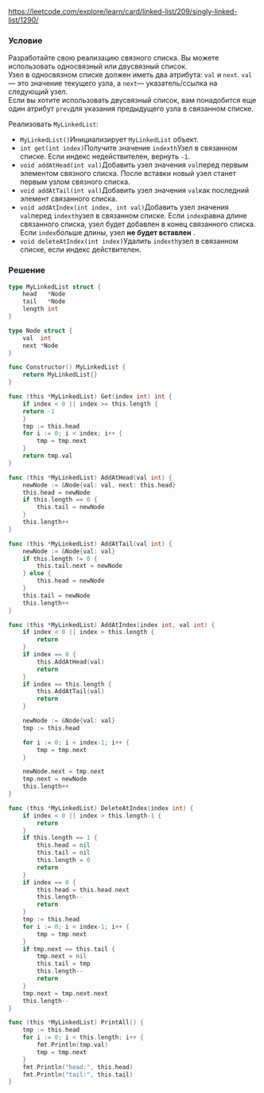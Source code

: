 
https://leetcode.com/explore/learn/card/linked-list/209/singly-linked-list/1290/
### Условие
Разработайте свою реализацию связного списка. Вы можете использовать односвязный или двусвязный список.  
Узел в односвязном списке должен иметь два атрибута: `val` и `next`. `val`— это значение текущего узла, а `next`— указатель/ссылка на следующий узел.  
Если вы хотите использовать двусвязный список, вам понадобится еще один атрибут `prev`для указания предыдущего узла в связанном списке.

Реализовать `MyLinkedList`:
- `MyLinkedList()`Инициализирует `MyLinkedList` объект.
- `int get(int index)`Получите значение `indexth`Узел в связанном списке. Если индекс недействителен, вернуть `-1`.
- `void addAtHead(int val)`Добавить узел значения `val`перед первым элементом связного списка. После вставки новый узел станет первым узлом связного списка.
- `void addAtTail(int val)`Добавить узел значения `val`как последний элемент связанного списка.
- `void addAtIndex(int index, int val)`Добавить узел значения `val`перед `indexth`узел в связанном списке. Если `index`равна длине связанного списка, узел будет добавлен в конец связанного списка. Если `index`больше длины, узел **не будет вставлен** .
- `void deleteAtIndex(int index)`Удалить `indexth`узел в связанном списке, если индекс действителен.
### Решение

```go
type MyLinkedList struct {
	head   *Node
	tail   *Node
	length int
}

type Node struct {
	val  int
	next *Node
}

func Constructor() MyLinkedList {
	return MyLinkedList{}
}

func (this *MyLinkedList) Get(index int) int {
	if index < 0 || index >= this.length {  
    return -1  
	}  
	tmp := this.head  
	for i := 0; i < index; i++ {  
	    tmp = tmp.next  
	}  
	return tmp.val
}

func (this *MyLinkedList) AddAtHead(val int) {
	newNode := &Node{val: val, next: this.head}
	this.head = newNode
	if this.length == 0 {
		this.tail = newNode
	}
	this.length++
}

func (this *MyLinkedList) AddAtTail(val int) {
	newNode := &Node{val: val}
	if this.length != 0 {
		this.tail.next = newNode
	} else {
		this.head = newNode
	}
	this.tail = newNode
	this.length++
}

func (this *MyLinkedList) AddAtIndex(index int, val int) {
	if index < 0 || index > this.length {
		return
	}
	if index == 0 {
		this.AddAtHead(val)
		return
	}
	if index == this.length {
		this.AddAtTail(val)
		return
	}

	newNode := &Node{val: val}
	tmp := this.head

	for i := 0; i < index-1; i++ {
		tmp = tmp.next
	}

	newNode.next = tmp.next
	tmp.next = newNode
	this.length++
}

func (this *MyLinkedList) DeleteAtIndex(index int) {
	if index < 0 || index > this.length-1 {
		return
	}
	if this.length == 1 {
		this.head = nil
		this.tail = nil
		this.length = 0
		return
	}
	if index == 0 {
		this.head = this.head.next
		this.length--
		return
	}
	tmp := this.head
	for i := 0; i < index-1; i++ {
		tmp = tmp.next
	}
	if tmp.next == this.tail {
		tmp.next = nil
		this.tail = tmp
		this.length--
		return
	}
	tmp.next = tmp.next.next
	this.length--
}

func (this *MyLinkedList) PrintAll() {
	tmp := this.head
	for i := 0; i < this.length; i++ {
		fmt.Println(tmp.val)
		tmp = tmp.next
	}
	fmt.Println("head:", this.head)
	fmt.Println("tail:", this.tail)
}
```


